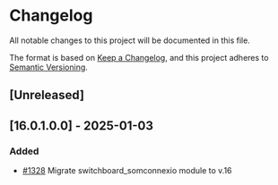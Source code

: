 # Changelog
All notable changes to this project will be documented in this file.

The format is based on [Keep a Changelog](https://keepachangelog.com/en/1.0.0/),
and this project adheres to [Semantic Versioning](https://semver.org/spec/v2.0.0.html).

## [Unreleased]
## [16.0.1.0.0] - 2025-01-03
### Added
- [#1328](https://git.coopdevs.org/coopdevs/som-connexio/odoo-somconnexio/-/merge_requests/1328) Migrate switchboard_somconnexio module to v.16

